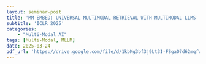 ```yaml
---
layout: seminar-post
title: 'MM-EMBED: UNIVERSAL MULTIMODAL RETRIEVAL WITH MULTIMODAL LLMS'
subtitle: 'ICLR 2025'
categories:
    - "Multi-Modal AI"
tags: [Multi-Modal, MLLM]
date: 2025-03-24
pdf_url: 'https://drive.google.com/file/d/1kbKg3bf3j9Lt3I-FSgaO7d62mqfWXb0y/preview'
---
```

